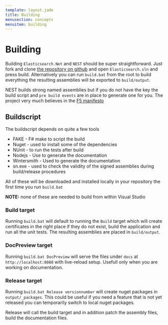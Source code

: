 ```yaml
---
template: layout.jade
title: Building
menusection: concepts
menuitem: building
---
```


# Building

Building `Elasticsearch.Net` and `NEST` should be super straightforward. Just fork and clone [the repository on github](https://github.com/elasticsearch/elasticsearch-net) and open `Elasticsearch.sln` and press build. Alternatively you can run `build.bat` from the root to build everything the resulting assemblies will be exported to `build/output`. 

NEST builds strong named assemblies but if you do not have the key the build script and `pre build events` are in place to generate one for you. The project very much believes in the [F5 manifesto](http://www.khalidabuhakmeh.com/the-f5-manifesto-for-net-developers)

## Buildscript
The buildscript depends on quite a few tools

* FAKE - F# make to script the build
* Nuget - used to install some of the dependencies
* NUnit - to run the tests after build
* Nodejs - Use to generate the documentation
* Wintersmith - Used to generate the documentation
* sn.exe - used to check the validity of the signed assemblies during build/release procedures

All of these will be downloaded and installed locally in your repository the first time you run `build.bat` 

**NOTE:** none of these are needed to build from within Visual Studio

### Build target
Running `build.bat` will default to running the `Build` target which will create certificates in the right place if they do not exist, build the application and run all the unit tests. The resulting assemblies are placed in `build/output`.

### DocPreview target
Running `build.bat DocPreview` will serve the files under `docs` at `http://localhost:8080` with live-reload setup. Usefull only when you are working on documentation.

### Release target
Running `build.bat Release versionnumber` will create nuget packages in `output/_packages`. This could be useful if you need a feature that is not yet released you can temporarily switch to local nuget packages.

Release will call the build target and in addition patch the assembly files, build the documentation files. 
